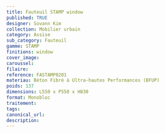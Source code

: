 ```yaml
---
title: Fauteuil STAMP window
published: TRUE
designer: Sovann Kim
collection: Mobilier urbain
category: Assise
sub_category: Fauteuil
gamme: STAMP
finitions: window
cover_image: 
caroussel: 
filaire: 
reference: FASTAMP0201
materiau: Béton Fibré à Ultra-hautes Performances (BFUP)
poids: 137
dimensions: L550 x P550 x H830
format: Monobloc
traitement: 
tags: 
canonical_url: 
description: 
---
```

